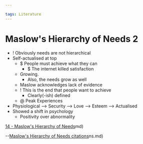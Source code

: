 ```yaml
---

tags: Literature 
---
```


# Maslow's Hierarchy of Needs 2

- ! Obviously needs are not hierarchical 
- Self-actualised at top
	- $ People must achieve what they can
		- $ The internet killed satisfaction
	- Growing.
		- Also, the needs grow as well
	- Maslow acknowledges lack of evidence
	- ! This is the end that people want to achieve
		- Clearly(-ish) defined
	- @ Peak Experiences
- Physiological --> Security --> Love --> Esteem --> Actualised
- Showed a shift in psychology
	- Positivity over abnormality

[14 - Maslow's Hierarchy of Needs](14%20-%20Maslow's%20Hierarchy%20of%20Needs.md)md)

--[Maslow's Hierarchy of Needs citations](Maslow's%20Hierarchy%20of%20Needs%20citations.md)ns.md)